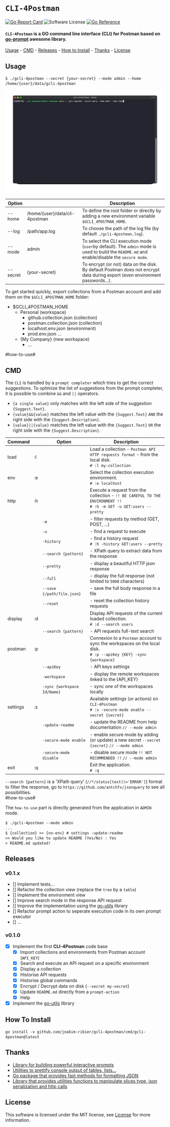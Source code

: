 # `CLI-4Postman`

[![Go Report Card](https://goreportcard.com/badge/github.com/joakim-ribier/gcli-4postman)](https://goreportcard.com/report/github.com/joakim-ribier/gcli-4postman)
![Software License](https://img.shields.io/badge/license-MIT-brightgreen.svg?style=flat-square)
[![Go Reference](https://pkg.go.dev/badge/image)](https://pkg.go.dev/github.com/joakim-ribier/gcli-4postman)


#### `CLI-4Postman` is a GO command line interface (CLI) for Postman based on [go-prompt](https://github.com/c-bata/go-prompt) awesome library.

[Usage](#usage) - [CMD](#cmd) - [Releases](#releases) - [How to Install](#how-to-install) - [Thanks](#thanks) - [License](#license)

## Usage

```
$ ./gcli-4postman --secret {your-secret} --mode admin --home /home/{user}/data/gcli-4postman
```

![](gcli-4postman.gif)

| Option | | Description |
| --- | --- | ---
| --home | /home/{user}/data/cli-4postman | To define the root folder or directly by adding a new environment variable `$GCLI_4POSTMAN_HOME`.
| --log | /path/app.log | To choose the path of the log file (by default `./gcli-4postman.log`).
| --mode | admin | To select the CLI execution mode (`user`by default). The `admin` mode is used to build the `README.md` and enable/disable the `secure mode`.
| --secret | {your-secret} | To encrypt (or not) data on the disk. By default Postman does not encrypt data during export (even environment passwords...).

To get started quickly, export collections from a Postman account and add them on the `$GCLI_4POSTMAN_HOME` folder:

  * $GCLI_4POSTMAN_HOME
    * Personal (workspace)
      * github.collection.json (collection)
      * postman.collection.json (collection)
      * localhost.env.json (environment)
      * prod.env.json ...
    * {My Company} (new workspace)
      * ...

#how-to-use#
## CMD

The `CLI` is handled by a `prompt completer` which tries to get the correct suggestions.
To optimize the list of suggestions from the prompt completer, it is possible to combine `&&` and `||` operators.
* `{a single value}` only matches with the left side of the suggestion `{Suggest.Text}`.
* `{value}&&{value}` matches the left value with the `{Suggest.Text}` `AND` the right side with the `{Suggest.Description}`.
* `{value}||{value}` matches the left value with the `{Suggest.Text}` `OR` the right side with the `{Suggest.Description}`.

| Command |  | Option | Description |
| --- | --- | --- | --- |
| load | :l |  | Load a collection - `Postman API HTTP requests format` - from the local disk.<br/>`# :l my-collection` |
| env | :e |  | Select the collection execution environment.<br/>`# :e localhost` |
| http | :h |  | Execute a request from the collection - `!! BE CAREFUL TO THE ENVIRONMENT !!`<br/>`# :h -m GET -u GET:users --pretty` |
 |  |  |  `-m`  |  - filter requests by method (GET, POST, ...)  | 
 |  |  |  `-u`  |  - find a request to execute  | 
 |  |  |  `-history`  |  - find a history request<br/>`# :h -history GET:users --pretty`  | 
 |  |  |  `--search {pattern}`  |  - XPath query to extract data from the response  | 
 |  |  |  `--pretty`  |  - display a beautiful HTTP json response  | 
 |  |  |  `--full`  |  - display the full response (not limited to `5000` characters)  | 
 |  |  |  `--save {/path/file.json}`  |  - save the full body response in a file  | 
 |  |  |  `--reset`  |  - reset the collection history requests  | 
| display | :d |  | Display API requests of the current loaded collection.<br/>`# :d --search users` |
 |  |  |  `--search {pattern}`  |  - API requests full-text search  | 
| postman | :p |  | Connexion to a `Postman` account to sync the workspaces on the local disk.<br/>`# :p --apiKey {KEY} -sync {workspace}` |
 |  |  |  `--apiKey`  |  - API keys settings  | 
 |  |  |  `-workspace`  |  - display the remote workspaces linked to the {API_KEY}  | 
 |  |  |  `-sync {workspace Id/Name}`  |  - sync one of the workspaces locally  | 
| settings | :s |  | Available settings (or actions) on `CLI-4Postman`<br/>`# :s -secure-mode enable --secret {secret}` |
 |  |  |  `-update-readme`  |  - update the README from help documentation `// --mode admin`  | 
 |  |  |  `-secure-mode enable`  |  - enable secure mode by adding (or update) a new secret `--secret {secret}` `// --mode admin`  | 
 |  |  |  `-secure-mode disable`  |  - disable secure mode `!! NOT RECOMMENDED !!` `// --mode admin`  | 
| exit | :q |  | Exit the application.<br/>`# :q` |


 `--search {pattern}`  is a 'XPath query' (`//*/status[text()='ERROR']`) format to filter the response, 
                       go to `https://github.com/antchfx/jsonquery` to see all possibilities.           
#how-to-use#

The `how-to-use` part is directly generated from the application in `ADMIN` mode.
```
$ ./gcli-4postman --mode admin
...
$ {collection} >> {no-env} # settings -update-readme
>> Would you like to update README (Yes/No) : Yes
> README.md updated!
```

## Releases

### v0.1.x

* [] Implement tests...
* [] Refactor the collection view (replace the `tree` by a `table`)
* [] Implement the environment view
* [] Improve search mode in the response API request
* [] Improve the implementation using the [go-utils](https://github.com/joakim-ribier/go-utils) library
* [] Refactor prompt action to seperate execution code in its own prompt executor
* [] ...

### v0.1.0

* [x] Implement the first **CLI-4Postman** code base
  * [x] Import collections and environments from Postman account (`API_KEY`)
  * [x] Search and execute an API request on a specific environment
  * [x] Display a collection
  * [x] Historise API requests
  * [x] Historise global commands
  * [x] Encrypt / Decrypt data on disk (`--secret my-secret`)
  * [x] Update `README.md` directly from a `prompt-action`
  * [x] Help
* [x] Implement the [go-utils](https://github.com/joakim-ribier/go-utils) library

## How To Install

```
go install -v github.com/joakim-ribier/gcli-4postman/cmd/gcli-4postman@latest
```

## Thanks

* [Library for building powerful interactive prompts](https://github.com/c-bata/go-prompt)
* [Utilities to prettify console output of tables, lists...](https://github.com/jedib0t/go-pretty)
* [Go package that provides fast methods for formatting JSON ](https://github.com/tidwall/pretty)
* [Library that provides utilities functions to manipulate slices type, json serialization and http calls](https://github.com/joakim-ribier/go-utils)

## License

This software is licensed under the MIT license, see [License](https://github.com/joakim-ribier/go-utils/blob/main/LICENSE) for more information.